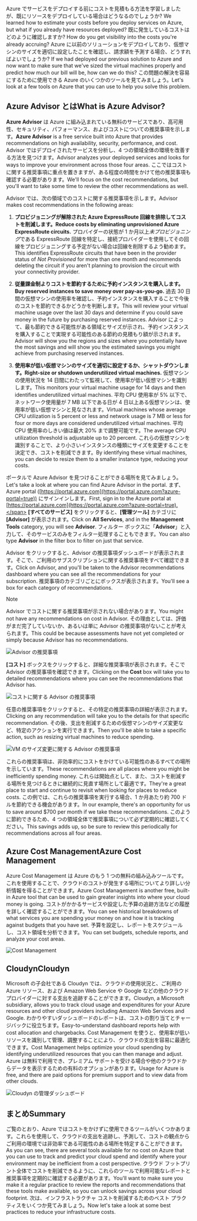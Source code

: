<span data-ttu-id="c33b4-101">Azure でサービスをデプロイする前にコストを見積もる方法を学習しましたが、既にリソースをデプロイしている場合はどうなるのでしょうか? </span><span class="sxs-lookup"><span data-stu-id="c33b4-101">We learned how to estimate your costs before you deploy services on Azure, but what if you already have resources deployed?</span></span> <span data-ttu-id="c33b4-102">既に発生しているコストはどのように確認しますか? </span><span class="sxs-lookup"><span data-stu-id="c33b4-102">How do you get visibility into the costs you're already accruing?</span></span> <span data-ttu-id="c33b4-103">Azure に以前のソリューションをデプロイしており、仮想マシンのサイズを適切に設定したことを確認し、請求額を予測する場合、どうすればよいでしょうか? </span><span class="sxs-lookup"><span data-stu-id="c33b4-103">If we had deployed our previous solution to Azure and now want to make sure that we've sized the virtual machines properly and predict how much our bill will be, how can we do this?</span></span> <span data-ttu-id="c33b4-104">この問題の解決を容易にするために使用できる Azure のいくつかのツールを見てみましょう。</span><span class="sxs-lookup"><span data-stu-id="c33b4-104">Let's look at a few tools on Azure that you can use to help you solve this problem.</span></span>

## <a name="what-is-azure-advisor"></a><span data-ttu-id="c33b4-105">Azure Advisor とは</span><span class="sxs-lookup"><span data-stu-id="c33b4-105">What is Azure Advisor?</span></span> 

<span data-ttu-id="c33b4-106">**Azure Advisor** は Azure に組み込まれている無料のサービスであり、高可用性、セキュリティ、パフォーマンス、およびコストについての推奨事項を示します。</span><span class="sxs-lookup"><span data-stu-id="c33b4-106">**Azure Advisor** is a free service built into Azure that provides recommendations on high availability, security, performance, and cost.</span></span> <span data-ttu-id="c33b4-107">Advisor ではデプロイされたサービスを分析し、4 つの領域全体の環境を改善する方法を見つけます。</span><span class="sxs-lookup"><span data-stu-id="c33b4-107">Advisor analyzes your deployed services and looks for ways to improve your environment across those four areas.</span></span> <span data-ttu-id="c33b4-108">ここではコストに関する推奨事項に重点を置きますが、ある程度の時間をかけて他の推奨事項も確認する必要があります。</span><span class="sxs-lookup"><span data-stu-id="c33b4-108">We'll focus on the cost recommendations, but you'll want to take some time to review the other recommendations as well.</span></span>

<span data-ttu-id="c33b4-109">Advisor では、次の領域でのコストに関する推奨事項を示します。</span><span class="sxs-lookup"><span data-stu-id="c33b4-109">Advisor makes cost recommendations in the following areas:</span></span> 

1. <span data-ttu-id="c33b4-110">**プロビジョニングが解除された Azure ExpressRoute 回線を排除してコストを削減します。**</span><span class="sxs-lookup"><span data-stu-id="c33b4-110">**Reduce costs by eliminating unprovisioned Azure ExpressRoute circuits.**</span></span> 
    <span data-ttu-id="c33b4-111">プロバイダーの状態が 1 か月以上*未プロビジョニング*である ExpressRoute 回線を特定し、接続プロバイダーを使用してその回線をプロビジョニングする予定がない場合は回線を削除するよう勧めます。</span><span class="sxs-lookup"><span data-stu-id="c33b4-111">This identifies ExpressRoute circuits that have been in the provider status of *Not Provisioned* for more than one month and recommends deleting the circuit if you aren't planning to provision the circuit with your connectivity provider.</span></span>

1. <span data-ttu-id="c33b4-112">**従量課金制よりコストを節約するために予約インスタンスを購入します。**</span><span class="sxs-lookup"><span data-stu-id="c33b4-112">**Buy reserved instances to save money over pay-as-you-go.**</span></span> 
    <span data-ttu-id="c33b4-113">過去 30 日間の仮想マシンの使用率を確認し、予約インスタンスを購入することで今後のコストを節約できるかどうかを判断します。</span><span class="sxs-lookup"><span data-stu-id="c33b4-113">This will review your virtual machine usage over the last 30 days and determine if you could save money in the future by purchasing reserved instances.</span></span> <span data-ttu-id="c33b4-114">Advisor によって、最も節約できる可能性がある領域とサイズが示され、予約インスタンスを購入することで実現する可能性のある節約の見積もり額が示されます。</span><span class="sxs-lookup"><span data-stu-id="c33b4-114">Advisor will show you the regions and sizes where you potentially have the most savings and will show you the estimated savings you might achieve from purchasing reserved instances.</span></span>
    
1. <span data-ttu-id="c33b4-115">**使用率が低い仮想マシンのサイズを適切に設定するか、シャットダウンします。**</span><span class="sxs-lookup"><span data-stu-id="c33b4-115">**Right-size or shutdown underutilized virtual machines.**</span></span> 
    <span data-ttu-id="c33b4-116">仮想マシンの使用状況を 14 日間にわたって監視して、使用率が低い仮想マシンを識別します。</span><span class="sxs-lookup"><span data-stu-id="c33b4-116">This monitors your virtual machine usage for 14 days and then identifies underutilized virtual machines.</span></span> <span data-ttu-id="c33b4-117">平均 CPU 使用率が 5% 以下で、ネットワーク使用量が 7 MB 以下である日が 4 日以上ある仮想マシンは、使用率が低い仮想マシンと見なされます。</span><span class="sxs-lookup"><span data-stu-id="c33b4-117">Virtual machines whose average CPU utilization is 5 percent or less and network usage is 7 MB or less for four or more days are considered underutilized virtual machines.</span></span> <span data-ttu-id="c33b4-118">平均 CPU 使用率のしきい値は最大 20% まで調整可能です。</span><span class="sxs-lookup"><span data-stu-id="c33b4-118">The average CPU utilization threshold is adjustable up to 20 percent.</span></span> <span data-ttu-id="c33b4-119">これらの仮想マシンを識別することで、より小さいインスタンスの種類にサイズを変更することを決定でき、コストを削減できます。</span><span class="sxs-lookup"><span data-stu-id="c33b4-119">By identifying these virtual machines, you can decide to resize them to a smaller instance type, reducing your costs.</span></span>

<span data-ttu-id="c33b4-120">ポータルで Azure Advisor を見つけることができる場所を見てみましょう。</span><span class="sxs-lookup"><span data-stu-id="c33b4-120">Let's take a look at where you can find Azure Advisor in the portal.</span></span> <span data-ttu-id="c33b4-121">まず、Azure portal ([https://portal.azure.com](https://portal.azure.com?azure-portal=true)) にサインインします。</span><span class="sxs-lookup"><span data-stu-id="c33b4-121">First, sign in to the Azure portal at [https://portal.azure.com](https://portal.azure.com?azure-portal=true).</span></span> <span data-ttu-id="c33b4-122">**[すべてのサービス]** をクリックすると、**[管理ツール]** カテゴリに **[Advisor]** が表示されます。</span><span class="sxs-lookup"><span data-stu-id="c33b4-122">Click on **All Services**, and in the **Management Tools** category, you will see **Advisor**.</span></span> <span data-ttu-id="c33b4-123">フィルター ボックスに「**Advisor**」と入力して、そのサービスのみをフィルター処理することもできます。</span><span class="sxs-lookup"><span data-stu-id="c33b4-123">You can also type **Advisor** in the filter box to filter on just that service.</span></span> 

<span data-ttu-id="c33b4-124">Advisor をクリックすると、Advisor の推奨事項ダッシュボードが表示されます。そこで、ご利用のサブスクリプションに関する推奨事項をすべて確認できます。</span><span class="sxs-lookup"><span data-stu-id="c33b4-124">Click on Advisor, and you'll be taken to the Advisor recommendations dashboard where you can see all the recommendations for your subscription.</span></span> <span data-ttu-id="c33b4-125">推奨事項のカテゴリごとにボックスが表示されます。</span><span class="sxs-lookup"><span data-stu-id="c33b4-125">You'll see a box for each category of recommendations.</span></span> 

> [!NOTE]
> <span data-ttu-id="c33b4-126">Advisor でコストに関する推奨事項が示されない場合があります。</span><span class="sxs-lookup"><span data-stu-id="c33b4-126">You might not have any recommendations on cost in Advisor.</span></span> <span data-ttu-id="c33b4-127">その理由としては、評価がまだ完了していないか、あるいは単に Advisor の推奨事項がないことが考えられます。</span><span class="sxs-lookup"><span data-stu-id="c33b4-127">This could be because assessments have not yet completed or simply because Advisor has no recommendations.</span></span>

![Advisor の推奨事項](../media-drafts/3-advisor-recommendations.png)

<span data-ttu-id="c33b4-129">**[コスト]** ボックスをクリックすると、詳細な推奨事項が表示されます。そこで Advisor の推奨事項を確認できます。</span><span class="sxs-lookup"><span data-stu-id="c33b4-129">Clicking on the **Cost** box will take you to detailed recommendations where you can see the recommendations that Advisor has.</span></span>

![コストに関する Advisor の推奨事項](../media-drafts/3-advisor-cost-recommendations.png)

<span data-ttu-id="c33b4-131">任意の推奨事項をクリックすると、その特定の推奨事項の詳細が表示されます。</span><span class="sxs-lookup"><span data-stu-id="c33b4-131">Clicking on any recommendation will take you to the details for that specific recommendation.</span></span> <span data-ttu-id="c33b4-132">その後、支出を削減するための仮想マシンのサイズ変更など、特定のアクションを実行できます。</span><span class="sxs-lookup"><span data-stu-id="c33b4-132">Then you'll be able to take a specific action, such as resizing virtual machines to reduce spending.</span></span>

![VM のサイズ変更に関する Advisor の推奨事項](../media-drafts/3-advisor-resize-vm.png)

<span data-ttu-id="c33b4-134">これらの推奨事項は、非効率的にコストをかけている可能性のあるすべての場所を示しています。</span><span class="sxs-lookup"><span data-stu-id="c33b4-134">These recommendations are all places where you might be inefficiently spending money.</span></span> <span data-ttu-id="c33b4-135">これらは開始点として、また、コストを削減する場所を見つけるときに継続的に見直す場所として最適です。</span><span class="sxs-lookup"><span data-stu-id="c33b4-135">They're a great place to start and continue to revisit when looking for places to reduce costs.</span></span> <span data-ttu-id="c33b4-136">この例では、これらの推奨事項を実行する場合、1 か月あたり約 700 ドルを節約できる機会があります。</span><span class="sxs-lookup"><span data-stu-id="c33b4-136">In our example, there's an opportunity for us to save around $700 per month if we take these recommendations.</span></span> <span data-ttu-id="c33b4-137">このように節約できるため、4 つの領域全体で推奨事項について必ず定期的に確認してください。</span><span class="sxs-lookup"><span data-stu-id="c33b4-137">This savings adds up, so be sure to review this periodically for recommendations across all four areas.</span></span>

## <a name="azure-cost-management"></a><span data-ttu-id="c33b4-138">Azure Cost Management</span><span class="sxs-lookup"><span data-stu-id="c33b4-138">Azure Cost Management</span></span>

<span data-ttu-id="c33b4-139">Azure Cost Management は Azure のもう 1 つの無料の組み込みツールです。これを使用することで、クラウドのコストが発生する場所についてより詳しい分析情報を得ることができます。</span><span class="sxs-lookup"><span data-stu-id="c33b4-139">Azure Cost Management is another free, built-in Azure tool that can be used to gain greater insights into where your cloud money is going.</span></span> <span data-ttu-id="c33b4-140">コストがかかるサービスや設定した予算の追跡方法などの履歴を詳しく確認することができます。</span><span class="sxs-lookup"><span data-stu-id="c33b4-140">You can see historical breakdowns of what services you are spending your money on and how it is tracking against budgets that you have set.</span></span> <span data-ttu-id="c33b4-141">予算を設定し、レポートをスケジュールし、コスト領域を分析できます。</span><span class="sxs-lookup"><span data-stu-id="c33b4-141">You can set budgets, schedule reports, and analyze your cost areas.</span></span>

![Cost Management](../media-drafts/3-cost-management.png)

## <a name="cloudyn"></a><span data-ttu-id="c33b4-143">Cloudyn</span><span class="sxs-lookup"><span data-stu-id="c33b4-143">Cloudyn</span></span> 

<span data-ttu-id="c33b4-144">Microsoft の子会社である Cloudyn では、クラウドの使用状況と、ご利用の Azure リソース、および Amazon Web Service や Google などの他のクラウド プロバイダーに対する支出を追跡することができます。</span><span class="sxs-lookup"><span data-stu-id="c33b4-144">Cloudyn, a Microsoft subsidiary, allows you to track cloud usage and expenditures for your Azure resources and other cloud providers including Amazon Web Services and Google.</span></span> <span data-ttu-id="c33b4-145">わかりやすいダッシュボードのレポートは、コストの割り当てとチャージバックに役立ちます。</span><span class="sxs-lookup"><span data-stu-id="c33b4-145">Easy-to-understand dashboard reports help with cost allocation and chargebacks.</span></span> <span data-ttu-id="c33b4-146">Cost Management を使うと、使用率が低いリソースを識別して管理、調整することにより、クラウドの支出を容易に最適化できます。</span><span class="sxs-lookup"><span data-stu-id="c33b4-146">Cost Management helps optimize your cloud spending by identifying underutilized resources that you can then manage and adjust.</span></span> <span data-ttu-id="c33b4-147">Azure は無料で利用でき、プレミアム サポートを受ける場合や他のクラウドからデータを表示するための有料のオプションがあります。</span><span class="sxs-lookup"><span data-stu-id="c33b4-147">Usage for Azure is free, and there are paid options for premium support and to view data from other clouds.</span></span> 

![Cloudyn の管理ダッシュボード](../media-drafts/3-cloudyn-mgt-dash.png)

## <a name="summary"></a><span data-ttu-id="c33b4-149">まとめ</span><span class="sxs-lookup"><span data-stu-id="c33b4-149">Summary</span></span>

<span data-ttu-id="c33b4-150">ご覧のとおり、Azure ではコストをかけずに使用できるツールがいくつかあります。これらを使用して、クラウドの支出を追跡し、予測して、コストの観点からご利用の環境では非効率である可能性のある場所を特定することができます。</span><span class="sxs-lookup"><span data-stu-id="c33b4-150">As you can see, there are several tools available for no cost on Azure that you can use to track and predict your cloud spend and identify where your environment may be inefficient from a cost perspective.</span></span> <span data-ttu-id="c33b4-151">クラウド フットプリント全体でコストを削減できるように、これらのツールで利用可能なレポートと推奨事項を定期的に確認する必要があります。</span><span class="sxs-lookup"><span data-stu-id="c33b4-151">You'll want to make sure you make it a regular practice to review the reports and recommendations that these tools make available, so you can unlock savings across your cloud footprint.</span></span> <span data-ttu-id="c33b4-152">次は、インフラストラクチャ コストを削減するためのベスト プラクティスをいくつか見てみましょう。</span><span class="sxs-lookup"><span data-stu-id="c33b4-152">Now let's take a look at some best practices to reduce your infrastructure costs.</span></span>
